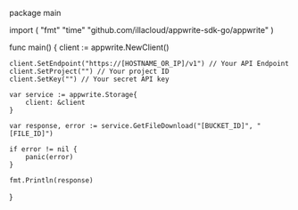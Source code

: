 package main

import (
    "fmt"
    "time"
    "github.com/illacloud/appwrite-sdk-go/appwrite"
)

func main() {
    client := appwrite.NewClient()

    client.SetEndpoint("https://[HOSTNAME_OR_IP]/v1") // Your API Endpoint
    client.SetProject("") // Your project ID
    client.SetKey("") // Your secret API key

    var service := appwrite.Storage{
        client: &client
    }

    var response, error := service.GetFileDownload("[BUCKET_ID]", "[FILE_ID]")

    if error != nil {
        panic(error)
    }

    fmt.Println(response)
}
